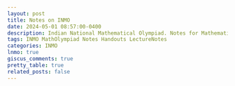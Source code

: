 ```yaml
---
layout: post
title: Notes on INMO
date: 2024-05-01 08:57:00-0400
description: Indian National Mathematical Olympiad. Notes for Mathematics Olympiad, IOQM, RMO, INMO. Problem set, Solutions, Questions, Answers, Hints, Walkthroughs, Discussions.
tags: INMO MathOlympiad Notes Handouts LectureNotes
categories: INMO
lnmo: true
giscus_comments: true
pretty_table: true
related_posts: false
---
```

